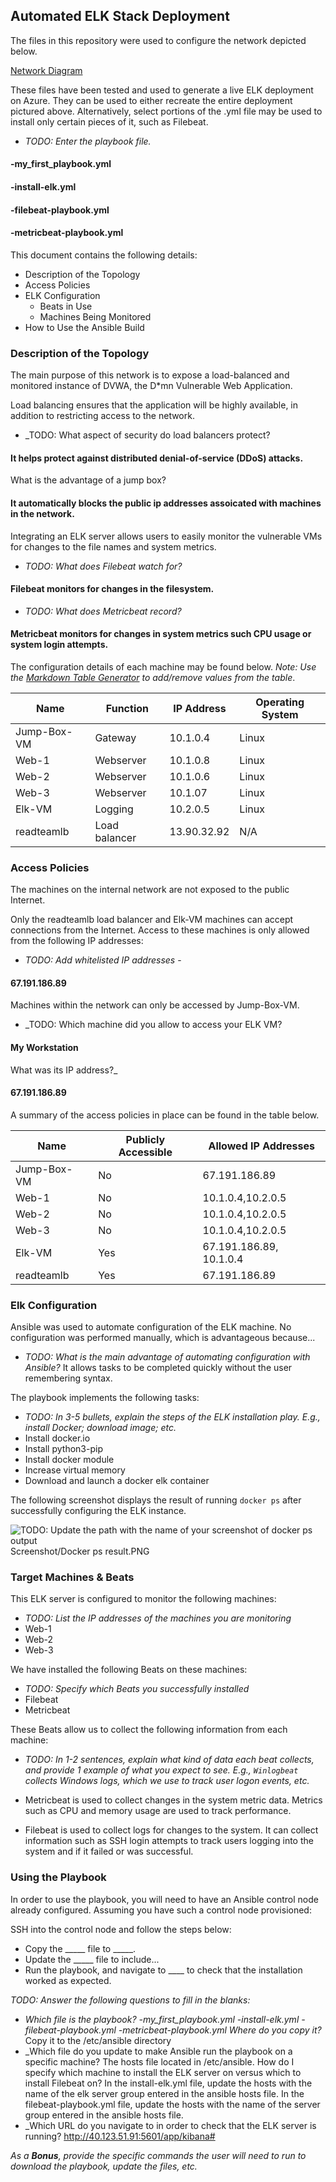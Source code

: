 ## Automated ELK Stack Deployment

The files in this repository were used to configure the network depicted below.

[Network Diagram](Diagrams/Project_1_Network_Diagram.png)

These files have been tested and used to generate a live ELK deployment on Azure. They can be used to either recreate the entire deployment pictured above. Alternatively, select portions of the .yml file may be used to install only certain pieces of it, such as Filebeat.

  - _TODO: Enter the playbook file._
 #### -my_first_playbook.yml
  
 #### -install-elk.yml
  
 #### -filebeat-playbook.yml
  
 #### -metricbeat-playbook.yml

This document contains the following details:
- Description of the Topology
- Access Policies
- ELK Configuration
  - Beats in Use
  - Machines Being Monitored
- How to Use the Ansible Build


### Description of the Topology

The main purpose of this network is to expose a load-balanced and monitored instance of DVWA, the D*mn Vulnerable Web Application.

Load balancing ensures that the application will be highly available, in addition to restricting access to the network.
- _TODO: What aspect of security do load balancers protect? 
#### It helps protect against distributed denial-of-service (DDoS) attacks. 
What is the advantage of a jump box? 
#### It automatically blocks the public ip addresses assoicated with machines in the network.

Integrating an ELK server allows users to easily monitor the vulnerable VMs for changes to the file names and system metrics.
- _TODO: What does Filebeat watch for?_ 
#### Filebeat monitors for changes in the filesystem.
- _TODO: What does Metricbeat record?_ 
#### Metricbeat monitors for changes in system metrics such CPU usage or system login attempts.
 
The configuration details of each machine may be found below.
_Note: Use the [Markdown Table Generator](http://www.tablesgenerator.com/markdown_tables) to add/remove values from the table_.


 | Name        | Function      | IP Address | Operating System |
 |-------------|---------------|------------|------------------|
 | Jump-Box-VM | Gateway       | 10.1.0.4   | Linux            |
 | Web-1       | Webserver     | 10.1.0.8   | Linux            |
 | Web-2       | Webserver     | 10.1.0.6   | Linux            |
 | Web-3       | Webserver     | 10.1.07    | Linux            |
 | Elk-VM      | Logging       | 10.2.0.5   | Linux            |
 |readteamlb   | Load balancer | 13.90.32.92| N/A              |


### Access Policies

The machines on the internal network are not exposed to the public Internet. 

Only the readteamlb load balancer and Elk-VM machines can accept connections from the Internet. Access to these machines is only allowed from the following IP addresses:
- _TODO: Add whitelisted IP addresses_ - 
#### 67.191.186.89

Machines within the network can only be accessed by Jump-Box-VM.
- _TODO: Which machine did you allow to access your ELK VM? 
#### My Workstation 
What was its IP address?_
#### 67.191.186.89

A summary of the access policies in place can be found in the table below.

 | Name        | Publicly Accessible | Allowed IP Addresses    |
 |-------------|---------------------|-------------------------|
 | Jump-Box-VM | No                  | 67.191.186.89           |
 | Web-1       | No                  | 10.1.0.4,10.2.0.5       |
 | Web-2       | No                  | 10.1.0.4,10.2.0.5       |
 | Web-3       | No                  | 10.1.0.4,10.2.0.5       |
 | Elk-VM      | Yes                 | 67.191.186.89, 10.1.0.4 |
 | readteamlb  | Yes                 | 67.191.186.89           |

### Elk Configuration

Ansible was used to automate configuration of the ELK machine. No configuration was performed manually, which is advantageous because...
- _TODO: What is the main advantage of automating configuration with Ansible?_
It allows tasks to be completed quickly without the user remembering syntax.

The playbook implements the following tasks:
- _TODO: In 3-5 bullets, explain the steps of the ELK installation play. E.g., install Docker; download image; etc._
- Install docker.io
- Install python3-pip
- Install docker module
- Increase virtual memory
- Download and launch a docker elk container

The following screenshot displays the result of running `docker ps` after successfully configuring the ELK instance.

![TODO: Update the path with the name of your screenshot of docker ps output](Images/docker_ps_output.png)
Screenshot/Docker ps result.PNG

### Target Machines & Beats
This ELK server is configured to monitor the following machines:
- _TODO: List the IP addresses of the machines you are monitoring_
- Web-1
- Web-2
- Web-3

We have installed the following Beats on these machines:
- _TODO: Specify which Beats you successfully installed_
- Filebeat
- Metricbeat

These Beats allow us to collect the following information from each machine:
- _TODO: In 1-2 sentences, explain what kind of data each beat collects, and provide 1 example of what you expect to see. E.g., `Winlogbeat` collects Windows logs, which we use to track user logon events, etc._

-	Metricbeat is used to collect changes in the system metric data.    Metrics such as CPU and memory usage are used to track performance.

-	Filebeat is used to collect logs for changes to the system.  It can collect information such as SSH login attempts to track users logging into the system and if it failed or was successful. 


### Using the Playbook
In order to use the playbook, you will need to have an Ansible control node already configured. Assuming you have such a control node provisioned: 

SSH into the control node and follow the steps below:
- Copy the _____ file to _____.
- Update the _____ file to include...
- Run the playbook, and navigate to ____ to check that the installation worked as expected.

_TODO: Answer the following questions to fill in the blanks:_
- _Which file is the playbook? 
  -my_first_playbook.yml
  -install-elk.yml
  -filebeat-playbook.yml
  -metricbeat-playbook.yml
Where do you copy it?_
Copy it to the /etc/ansible directory
- _Which file do you update to make Ansible run the playbook on a specific machine? 
The hosts file located in /etc/ansible. 
How do I specify which machine to install the ELK server on versus which to install Filebeat on?
In the install-elk.yml file, update the hosts with the name of the elk server group entered in the ansible hosts file. 
In the filebeat-playbook.yml file, update the hosts with the name of the server group entered in the ansible hosts file.
- _Which URL do you navigate to in order to check that the ELK server is running? http://40.123.51.91:5601/app/kibana#

_As a **Bonus**, provide the specific commands the user will need to run to download the playbook, update the files, etc._
